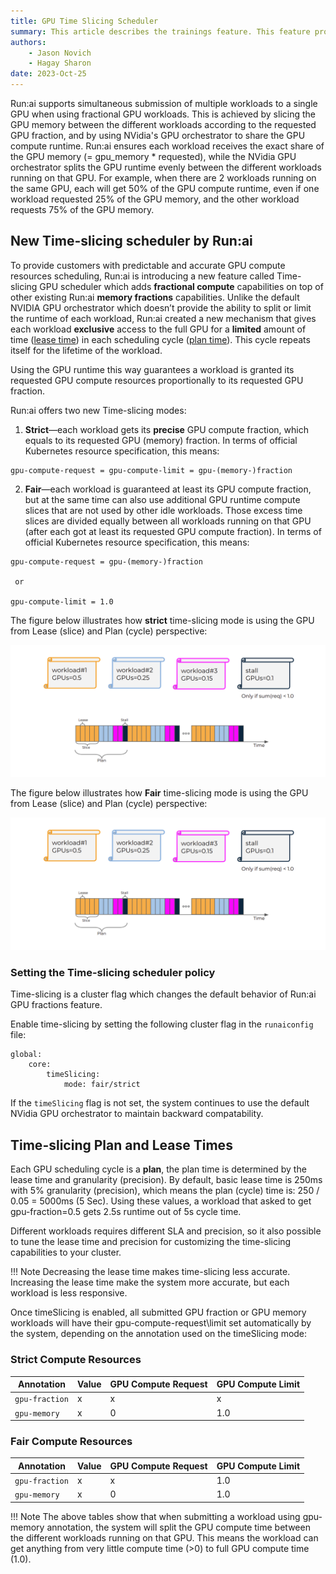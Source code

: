 ```yaml
---
title: GPU Time Slicing Scheduler
summary: This article describes the trainings feature. This feature provides a wizard like experience to submit training jobs.
authors:
    - Jason Novich
    - Hagay Sharon
date: 2023-Oct-25
---
```


Run:ai supports simultaneous submission of multiple workloads to a single GPU when using fractional GPU workloads. This is achieved by slicing the GPU memory between the different workloads according to the requested GPU fraction, and by using NVidia's GPU orchestrator to share the GPU compute runtime. Run:ai ensures each workload receives the exact share of the GPU memory (= gpu\_memory \* requested), while the NVidia GPU orchestrator splits the GPU runtime evenly between the different workloads running on that GPU. For example, when there are 2 workloads running on the same GPU, each will get 50% of the GPU compute runtime, even if one workload requested 25% of the GPU memory, and the other workload requests 75% of the GPU memory.

## New Time-slicing scheduler by Run:ai

To provide customers with predictable and accurate GPU compute resources scheduling, Run:ai is introducing a new feature called Time-slicing GPU scheduler which adds **fractional compute** capabilities on top of other existing Run:ai **memory fractions** capabilities. Unlike the default NVIDIA GPU orchestrator which doesn’t provide the ability to split or limit the runtime of each workload, Run:ai created a new mechanism that gives each workload **exclusive** access to the full GPU for a **limited** amount of time ([lease time](#timeslicing-plan-and-lease-times)) in each scheduling cycle ([plan time](#timeslicing-plan-and-lease-times)). This cycle repeats itself for the lifetime of the workload.

Using the GPU runtime this way guarantees a workload is granted its requested GPU compute resources proportionally to its requested GPU fraction.

Run:ai offers two new Time-slicing modes:

1. **Strict**&mdash;each workload gets its **precise** GPU compute fraction, which equals to its requested GPU (memory) fraction. In terms of official Kubernetes resource specification, this means:

```
gpu-compute-request = gpu-compute-limit = gpu-(memory-)fraction
```

2. **Fair**&mdash;each workload is guaranteed at least its GPU compute fraction, but at the same time can also use additional GPU runtime compute slices that are not used by other idle workloads. Those excess time slices are divided equally between all workloads running on that GPU (after each got at least its requested GPU compute fraction). In terms of official Kubernetes resource specification, this means:

```
gpu-compute-request = gpu-(memory-)fraction

 or

gpu-compute-limit = 1.0
```

The figure below illustrates how **strict** time-slicing mode is using the GPU from Lease (slice) and Plan (cycle) perspective:

![Strict time-slicing mode](img/fair-time-slicing-mode.png)

The figure below illustrates how **Fair** time-slicing mode is using the GPU from Lease (slice) and Plan (cycle) perspective:

![Fair time-slicing mode](img/fair-time-slicing-mode.png)

### Setting the Time-slicing scheduler policy

Time-slicing is a cluster flag which changes the default behavior of Run:ai GPU fractions feature.

Enable time-slicing by setting the following cluster flag in the `runaiconfig` file:

```
global: 
    core: 
        timeSlicing: 
            mode: fair/strict
```

If the `timeSlicing` flag is not set, the system continues to use the default NVidia GPU orchestrator to maintain backward compatability.

## Time-slicing Plan and Lease Times

Each GPU scheduling cycle is a **plan**, the plan time is determined by the lease time and granularity (precision). By default, basic lease time is 250ms with 5% granularity (precision), which means the plan (cycle) time is: 250 / 0.05 = 5000ms (5 Sec). Using these values, a workload that asked to get gpu-fraction=0.5 gets 2.5s runtime out of 5s cycle time.

Different workloads requires different SLA and precision, so it also possible to tune the lease time and precision for customizing the time-slicing capabilities to your cluster.

!!! Note
    Decreasing the lease time makes time-slicing less accurate. Increasing the lease time make the system more accurate, but each workload is less responsive.

Once timeSlicing is enabled, all submitted GPU fraction or GPU memory workloads will have their gpu-compute-request\\limit set automatically by the system, depending on the annotation used on the timeSlicing mode:

### Strict Compute Resources

| **Annotation** | **Value** | **GPU Compute Request** | **GPU Compute Limit** |
| --- |  --- |  --- |  --- |
| `gpu-fraction` | x | x | x |
| `gpu-memory` | x | 0 | 1.0 |

### Fair Compute Resources

| **Annotation** | **Value** | **GPU Compute Request** | **GPU Compute Limit** |
| --- |  --- |  --- |  --- |
| `gpu-fraction` | x | x | 1.0 |
| `gpu-memory` | x | 0 | 1.0 |

!!! Note
     The above tables show that when submitting a workload using gpu-memory annotation, the system will split the GPU compute time between the different workloads running on that GPU. This means the workload can get anything from very little compute time (>0) to full GPU compute time (1.0).
